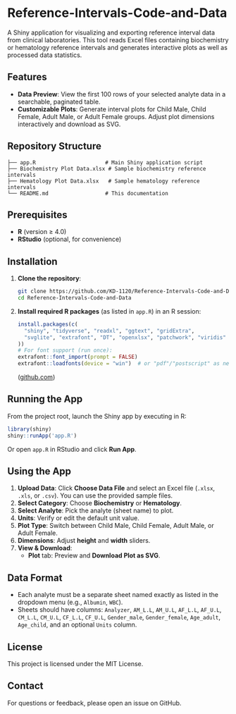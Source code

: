 # Reference-Intervals-Code-and-Data

A Shiny application for visualizing and exporting reference interval data from clinical laboratories. This tool reads Excel files containing biochemistry or hematology reference intervals and generates interactive plots as well as processed data statistics.

## Features

- **Data Preview**: View the first 100 rows of your selected analyte data in a searchable, paginated table.
- **Customizable Plots**: Generate interval plots for Child Male, Child Female, Adult Male, or Adult Female groups. Adjust plot dimensions interactively and download as SVG.

## Repository Structure

```
├── app.R                      # Main Shiny application script
├── Biochemistry Plot Data.xlsx # Sample biochemistry reference intervals
├── Hematology Plot Data.xlsx   # Sample hematology reference intervals
└── README.md                  # This documentation
```

## Prerequisites

- **R** (version ≥ 4.0)
- **RStudio** (optional, for convenience)

## Installation

1. **Clone the repository**:

   ```bash
   git clone https://github.com/KD-1120/Reference-Intervals-Code-and-Data.git
   cd Reference-Intervals-Code-and-Data
   ```

2. **Install required R packages** (as listed in `app.R`) in an R session:

   ```r
   install.packages(c(
     "shiny", "tidyverse", "readxl", "ggtext", "gridExtra",
     "svglite", "extrafont", "DT", "openxlsx", "patchwork", "viridis"
   ))
   # For font support (run once):
   extrafont::font_import(prompt = FALSE)
   extrafont::loadfonts(device = "win")  # or "pdf"/"postscript" as needed
   ```

   ([github.com](https://github.com/KD-1120/Reference-Intervals-Code-and-Data/blob/main/app.R))

## Running the App

From the project root, launch the Shiny app by executing in R:

```r
library(shiny)
shiny::runApp('app.R')
```

Or open `app.R` in RStudio and click **Run App**.

## Using the App

1. **Upload Data**: Click **Choose Data File** and select an Excel file (`.xlsx`, `.xls`, or `.csv`). You can use the provided sample files.
2. **Select Category**: Choose **Biochemistry** or **Hematology**.
3. **Select Analyte**: Pick the analyte (sheet name) to plot.
4. **Units**: Verify or edit the default unit value.
5. **Plot Type**: Switch between Child Male, Child Female, Adult Male, or Adult Female.
6. **Dimensions**: Adjust **height** and **width** sliders.
7. **View & Download**:
   - **Plot** tab: Preview and **Download Plot as SVG**.

## Data Format

- Each analyte must be a separate sheet named exactly as listed in the dropdown menu (e.g., `Albumin`, `WBC`).
- Sheets should have columns: `Analyzer`, `AM_L.L`, `AM_U.L`, `AF_L.L`, `AF_U.L`, `CM_L.L`, `CM_U.L`, `CF_L.L`, `CF_U.L`, `Gender_male`, `Gender_female`, `Age_adult`, `Age_child`, and an optional `Units` column.

## License

This project is licensed under the MIT License.

## Contact

For questions or feedback, please open an issue on GitHub.

